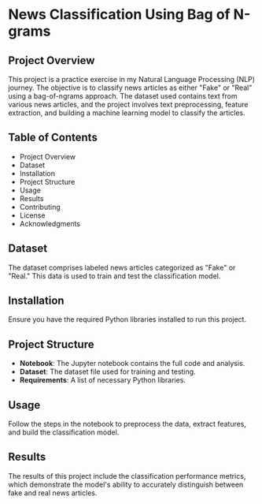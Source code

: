 # News Classification Using Bag of N-grams

## Project Overview

This project is a practice exercise in my Natural Language Processing (NLP) journey. The objective is to classify news articles as either "Fake" or "Real" using a bag-of-ngrams approach. The dataset used contains text from various news articles, and the project involves text preprocessing, feature extraction, and building a machine learning model to classify the articles.

## Table of Contents

- Project Overview
- Dataset
- Installation
- Project Structure
- Usage
- Results
- Contributing
- License
- Acknowledgments

## Dataset

The dataset comprises labeled news articles categorized as "Fake" or "Real." This data is used to train and test the classification model.

## Installation

Ensure you have the required Python libraries installed to run this project.

## Project Structure

- **Notebook**: The Jupyter notebook contains the full code and analysis.
- **Dataset**: The dataset file used for training and testing.
- **Requirements**: A list of necessary Python libraries.

## Usage

Follow the steps in the notebook to preprocess the data, extract features, and build the classification model.

## Results

The results of this project include the classification performance metrics, which demonstrate the model's ability to accurately distinguish between fake and real news articles.
